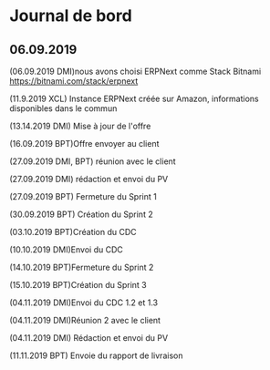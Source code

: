 # Journal de bord 
## 06.09.2019
(06.09.2019 DMI)nous avons choisi ERPNext comme Stack Bitnami
https://bitnami.com/stack/erpnext

(11.9.2019 XCL) Instance ERPNext créée sur Amazon, informations disponibles dans le commun

(13.14.2019 DMI) Mise à jour de l'offre

(16.09.2019 BPT)Offre envoyer au client

(27.09.2019 DMI, BPT) réunion avec le client

(27.09.2019 DMI) rédaction et envoi du PV

(27.09.2019 BPT) Fermeture du Sprint 1

(30.09.2019 BPT) Création du Sprint 2

(03.10.2019 BPT)Création du CDC

(10.10.2019 DMI)Envoi du CDC

(14.10.2019 BPT)Fermeture du Sprint 2

(15.10.2019 BPT)Création du Sprint 3

(04.11.2019 DMI)Envoi du CDC 1.2 et 1.3

(04.11.2019 DMI)Réunion 2 avec le client

(04.11.2019 DMI) Rédaction et envoi du PV

(11.11.2019 BPT) Envoie du rapport de livraison
